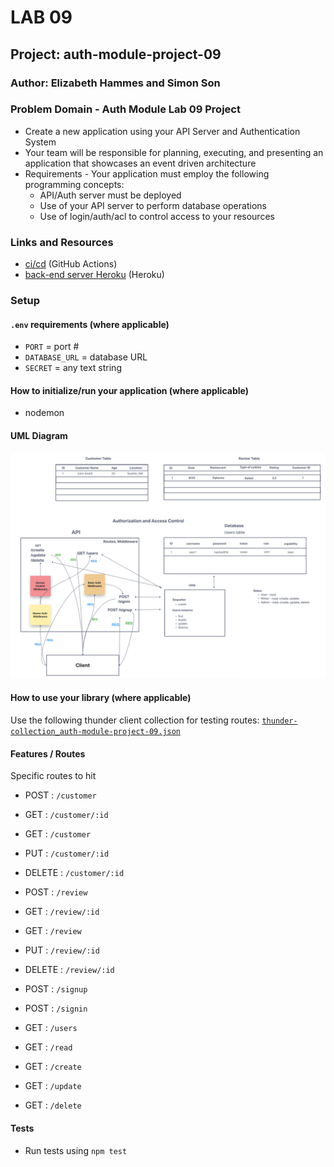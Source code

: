 # LAB 09

## Project: auth-module-project-09

### Author: Elizabeth Hammes and Simon Son

### Problem Domain - Auth Module Lab 09 Project

* Create a new application using your API Server and Authentication System
* Your team will be responsible for planning, executing, and presenting an application that showcases an event driven architecture
* Requirements - Your application must employ the following programming concepts:
  * API/Auth server must be deployed
  * Use of your API server to perform database operations
  * Use of login/auth/acl to control access to your resources

### Links and Resources

- [ci/cd](https://github.com/ehammes/auth-module-project-09/actions) (GitHub Actions)
- [back-end server Heroku](https://cf-auth-module-project-09.herokuapp.com/) (Heroku)

### Setup

#### `.env` requirements (where applicable)

- `PORT` = port #
- `DATABASE_URL` = database URL
- `SECRET` = any text string

#### How to initialize/run your application (where applicable)

- nodemon

#### UML Diagram

![lab 09 uml](./src/img/Lab09_UML.jpg)

#### How to use your library (where applicable)

Use the following thunder client collection for testing routes: [`thunder-collection_auth-module-project-09.json`](./thunder-collection_auth-module-project-09.json)

#### Features / Routes

Specific routes to hit

* POST : `/customer`
* GET : `/customer/:id`
* GET : `/customer`
* PUT : `/customer/:id`
* DELETE : `/customer/:id`

* POST : `/review`
* GET : `/review/:id`
* GET : `/review`
* PUT : `/review/:id`
* DELETE : `/review/:id`

* POST : `/signup`
* POST : `/signin`
* GET : `/users`

* GET : `/read`
* GET : `/create`
* GET : `/update`
* GET : `/delete`

#### Tests

* Run tests using `npm test`
